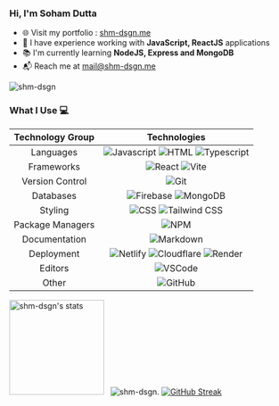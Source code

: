 ### Hi, I'm Soham Dutta

- :globe_with_meridians: Visit my portfolio : [shm-dsgn.me](https://shm-dsgn.me)
- :briefcase: I have experience working with **JavaScript, ReactJS** applications
- :books: I'm currently learning **NodeJS, Express and MongoDB**
- :mailbox_with_mail: Reach me at <a href="mailto:mail@shm-dsgn.me" target="_blank">mail@shm-dsgn.me </a>

![shm-dsgn](https://komarev.com/ghpvc/?username=shm-dsgn&color=22272e)


### What I Use :computer:

| Technology Group | Technologies |
| :---: | :---: |
| Languages | ![Javascript](https://img.shields.io/badge/-Javascript-22272e?logo=javascript) ![HTML](https://img.shields.io/badge/-HTML-22272e?logo=html5) ![Typescript](https://img.shields.io/badge/-Typescript-22272e?logo=typescript)|
| Frameworks | ![React](https://img.shields.io/badge/-React-22272e?logo=react) ![Vite](https://img.shields.io/badge/-Vite-22272e?logo=vite)|
| Version Control | ![Git](https://img.shields.io/badge/-Git-22272e?logo=git) |
| Databases | ![Firebase](https://img.shields.io/badge/-Firebase-22272e?logo=firebase) ![MongoDB](https://img.shields.io/badge/-MongoDB-22272e?logo=mongodb)|
| Styling | ![CSS](https://img.shields.io/badge/-CSS-22272e?logo=css3&logoColor=1572B6) ![Tailwind CSS](https://img.shields.io/badge/-Tailwind%20CSS-22272e?logo=tailwind-css) |
| Package Managers | ![NPM](https://img.shields.io/badge/-NPM-22272e?logo=npm) |
| Documentation | ![Markdown](https://img.shields.io/badge/-Markdown-22272e?logo=markdown) |
| Deployment | ![Netlify](https://img.shields.io/badge/-Netlify-22272e?logo=netlify) ![Cloudflare](https://img.shields.io/badge/-Cloudflare-22272e?logo=cloudflare) ![Render](https://img.shields.io/badge/-Render-22272e?logo=render)|
| Editors |  ![VSCode](https://img.shields.io/badge/-VSCode-22272e?logo=visual-studio-code&logoColor=007ACC) |
| Other | ![GitHub](https://img.shields.io/badge/-GitHub-22272e?logo=github) 
<!-- ![React Native](https://img.shields.io/badge/-React%20Native-22272e?logo=react)&nbsp;
![Node.js](https://img.shields.io/badge/-Node.js-22272e?logo=node.js)&nbsp;
![Express](https://img.shields.io/badge/-Express-22272e?logo=express)&nbsp; 
![Yarn](https://img.shields.io/badge/-Yarn-22272e?logo=yarn)
![Typescript](https://img.shields.io/badge/-Typescript-22272e?logo=typescript)
![Styled Components](https://img.shields.io/badge/-Styled%20Components-22272e?logo=styled-components)
![Next.js](https://img.shields.io/badge/-Next.js-22272e?logo=next.js) ![Vite](https://img.shields.io/badge/-Vite-22272e?logo=vite)-->



<img height="170em" src="https://github-readme-stats.vercel.app/api?username=shm-dsgn&show_icons=true&border_radius=5&theme=github_dark_dimmed" alt="shm-dsgn's stats"/> &nbsp; <img src="https://github-readme-stats.vercel.app/api/top-langs?username=shm-dsgn&show_icons=true&locale=en&layout=compact" alt="shm-dsgn" />. 
[![GitHub Streak](https://streak-stats.demolab.com?user=shm-dsgn&theme=transparent&hide_border=true)](https://git.io/streak-stats)
